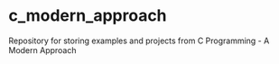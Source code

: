 # c_modern_approach
Repository for storing examples and projects from C Programming - A Modern Approach
